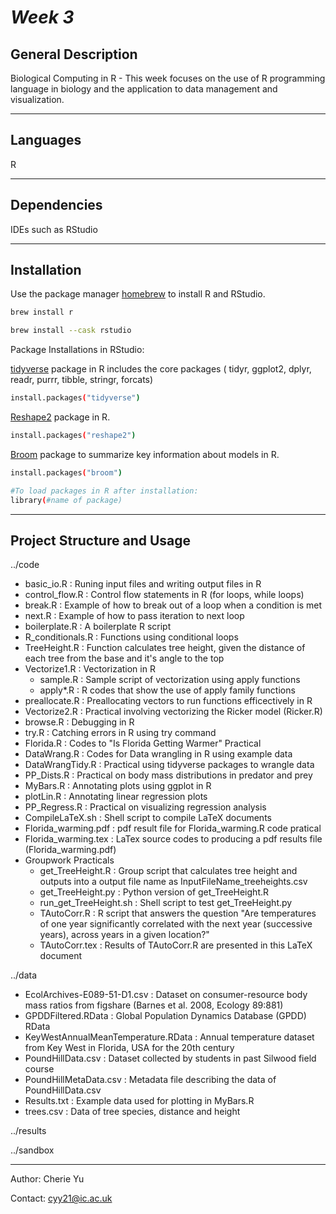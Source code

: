 # *Week 3*


## General Description

Biological Computing in R - This week focuses on the use of R programming language in biology and the application to data management and visualization. 

***

## Languages
R 

***
## Dependencies
IDEs such as RStudio 

***
## Installation

Use the package manager [homebrew](https://brew.sh/) to install R and RStudio.

```bash
brew install r
```

```bash
brew install --cask rstudio
```

Package Installations in RStudio:

[tidyverse](https://www.tidyverse.org/) package in R includes the core packages ( tidyr, ggplot2, dplyr, readr, purrr, tibble, stringr, forcats)

```bash
install.packages("tidyverse")
```
    
[Reshape2](https://www.rdocumentation.org/packages/reshape2/versions/1.4.4) package in R.
    
```bash
install.packages("reshape2")
```

[Broom](https://broom.tidymodels.org/) package to summarize key information about models in R.

```bash
install.packages("broom")
```

```bash
#To load packages in R after installation:
library(#name of package)
```
***
## Project Structure and Usage

../code

   - basic_io.R : Runing input files and writing output files in R  
   - control_flow.R : Control flow statements in R (for loops, while loops)
   - break.R : Example of how to break out of a loop when a condition is met
   - next.R : Example of how to pass iteration to next loop
   - boilerplate.R : A boilerplate R script 
   - R_conditionals.R : Functions using conditional loops 
   - TreeHeight.R : Function calculates tree height, given the distance of each tree from the base and it's angle to the top 
   - Vectorize1.R : Vectorization in R
        - sample.R : Sample script of vectorization using apply functions 
        - apply*.R : R codes that show the use of apply family functions 
   - preallocate.R : Preallocating vectors to run functions efficectively in R
   - Vectorize2.R : Practical involving vectorizing the Ricker model (Ricker.R)
   - browse.R : Debugging in R
   - try.R : Catching errors in R using try command
   - Florida.R : Codes to "Is Florida Getting Warmer" Practical 
   - DataWrang.R : Codes for Data wrangling in R using example data
   - DataWrangTidy.R : Practical using tidyverse packages to wrangle data 
   - PP_Dists.R : Practical on body mass distributions in predator and prey
   - MyBars.R : Annotating plots using ggplot in R
   - plotLin.R : Annotating linear regression plots 
   - PP_Regress.R : Practical on visualizing regression analysis
   - CompileLaTeX.sh : Shell script to compile LaTeX documents 
   - Florida_warming.pdf : pdf result file for Florida_warming.R code pratical
   - Florida_warming.tex : LaTex source codes to producing a pdf results file (Florida_warming.pdf)
   - Groupwork Practicals
        - get_TreeHeight.R : Group script that calculates tree height and outputs into a output file name as InputFileName_treeheights.csv
        - get_TreeHeight.py : Python version of get_TreeHeight.R
        - run_get_TreeHeight.sh : Shell script to test get_TreeHeight.py
        - TAutoCorr.R : R script that answers the question "Are temperatures of one year significantly correlated with the next year (successive years), across years in a given location?"
        - TAutoCorr.tex : Results of TAutoCorr.R are presented in this LaTeX document  
        

../data

   - EcolArchives-E089-51-D1.csv : Dataset on consumer-resource body mass ratios from figshare (Barnes et al. 2008, Ecology 89:881)
   - GPDDFiltered.RData : Global Population Dynamics Database (GPDD) RData
   - KeyWestAnnualMeanTemperature.RData : Annual temperature dataset from Key West in Florida, USA for the 20th century
   - PoundHillData.csv : Dataset collected by students in past Silwood field course 
   - PoundHillMetaData.csv : Metadata file describing the data of PoundHillData.csv
   - Results.txt : Example data used for plotting in MyBars.R
   - trees.csv : Data of tree species, distance and height 

../results

../sandbox

***
Author: Cherie Yu

Contact: cyy21@ic.ac.uk
